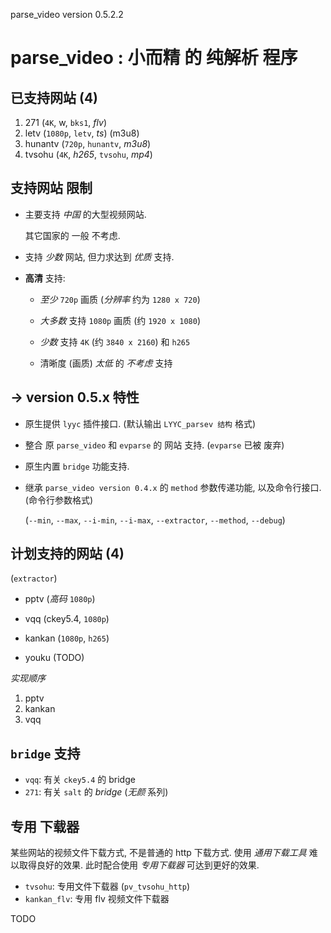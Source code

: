 <!-- parsev.md, parse_video/doc/, <https://github.com/sceext2/parse_video>
   - language: Chinese (zh_cn) 
   - version 0.0.8.0 test201512312024
  -->

parse_video version 0.5.2.2

# parse_video : 小而精 的 纯解析 程序


## 已支持网站 (4)

1. 271 (`4K`, w, `bks1`, *flv*)
2. letv (`1080p`, `letv`, *ts*) (m3u8)
3. hunantv (`720p`, `hunantv`, *m3u8*)
4. tvsohu (`4K`, *h265*, `tvsohu`, *mp4*)


## 支持网站 限制

+ 主要支持 *中国* 的大型视频网站. 
  
  其它国家的 一般 不考虑. 

+ 支持 *少数* 网站, 但力求达到 *优质* 支持. 

+ **高清** 支持: 
  
  + *至少* `720p` 画质 (*分辨率* 约为 `1280 x 720`)
  
  + *大多数* 支持 `1080p` 画质 (约 `1920 x 1080`)
  
  + *少数* 支持 `4K` (约 `3840 x 2160`) 和 `h265` 
  
  + 清晰度 (画质) *太低* 的 *不考虑* 支持


## -> version 0.5.x 特性

+ 原生提供 `lyyc` 插件接口. (默认输出 `LYYC_parsev 结构` 格式)

+ 整合 原 `parse_video` 和 `evparse` 的 网站 支持. (`evparse` 已被 废弃)

+ 原生内置 `bridge` 功能支持. 

+ 继承 `parse_video version 0.4.x` 的 `method` 参数传递功能, 
  以及命令行接口. (命令行参数格式)
  
  (`--min`, `--max`, `--i-min`, `--i-max`, `--extractor`, `--method`, `--debug`)


## 计划支持的网站 (4)
(`extractor`)

+ pptv (*高码* `1080p`)

+ vqq (ckey5.4, `1080p`)
+ kankan (`1080p`, `h265`)

+ youku (TODO)

*实现顺序*

1. pptv
2. kankan
3. vqq


## `bridge` 支持

+ `vqq`: 有关 `ckey5.4` 的 bridge
+ `271`: 有关 `salt` 的 *bridge* (*无颜* 系列)


## 专用 下载器

某些网站的视频文件下载方式, 不是普通的 http 下载方式. 
使用 *通用下载工具* 难以取得良好的效果. 
此时配合使用 *专用下载器* 可达到更好的效果. 

+ `tvsohu`: 专用文件下载器 (`pv_tvsohu_http`)
+ `kankan_flv`: 专用 flv 视频文件下载器


TODO
<!-- end parsev.md -->


